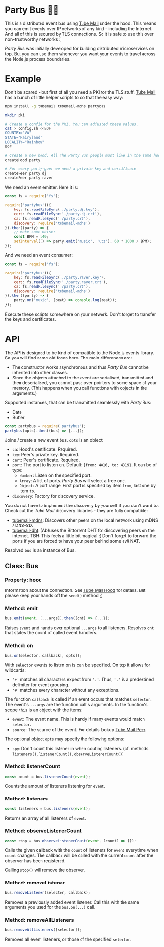 # Party Bus 🎉🚌

This is a distributed event bus using [Tube Mail](https://github.com/jue89/node-tubemail) under the hood. This means you can emit events over IP networks of any kind - including the Internet. And all of this is secured by TLS connections. So it is safe to use this over non-trustworthy networks :)

*Party Bus* was initially developed for building distributed microservices on top. But you can use them whenever you want your events to travel across the Node.js process boundaries.


# Example

Don't be scared - but first of all you need a PKI for the TLS stuff. [Tube Mail](https://github.com/jue89/node-tubemail) has a bunch of little helper scripts to do that the easy way:

```sh
npm install -g tubemail tubemail-mdns partybus

mkdir pki

# Create a config for the PKI. You can adjusted these values.
cat > config.sh <<EOF
COUNTRY="VA"
STATE="Fairyland"
LOCALITY="Rainbow"
EOF

# Create a new hood. All the Party Bus people must live in the same hood.
createHood party

# For every party-goer we need a private key and certificate
createPeer party dj
createPeer party raver
```

We need an event emitter. Here it is:

```javascript
const fs = require('fs');

require('partybus')({
	key: fs.readFileSync('./party.dj.key'),
	cert: fs.readFileSync('./party.dj.crt'),
	ca: fs.readFileSync('./party.crt'),
	discovery: require('tubemail-mdns')
}).then((party) => {
	// Make some noise!
	const BPM = 140;
	setInterval(() => party.emit('music', 'utz'), 60 * 1000 / BPM);
});
```

And we need an event consumer:

```javascript
const fs = require('fs');

require('partybus')({
	key: fs.readFileSync('./party.raver.key'),
	cert: fs.readFileSync('./party.raver.crt'),
	ca: fs.readFileSync('./party.crt'),
	discovery: require('tubemail-mdns')
}).then((party) => {
	party.on('music', (beat) => console.log(beat));
});
```

Execute these scripts somewhere on your network. Don't forget to transfer the keys and certificates.

# API

The API is designed to be kind of compatible to the Node.js events library. So you will find some old faces here. The main differences are:
 * The constructor works asynchronous and thus *Party Bus* cannot be inherited into other classes.
 * Since the objects attached to the event are serialised, transmitted and then deserialised, you cannot pass over pointers to some space of your memory. (This happens when you call functions with objects in the arguments.)

Supported instances, that can be transmitted seamlessly with *Party Bus*:
 * Date
 * Buffer

```js
const partybus = require('partybus');
partybus(opts).then((bus) => {...});
```

Joins / create a new event bus. `opts` is an object:
 * `ca`: Hood's certificate. Required.
 * `key`: Peer's private key. Required.
 * `cert`: Peer's certificate. Required.
 * `port`: The port to listen on. Default: `{from: 4816, to: 4819}`. It can be of type:
   * `Number`: Listen on the specified port.
   * `Array`: A list of ports. *Party Bus* will select a free one.
   * `Object`: A port range. First port is specified by item `from`, last one by item `to`.
 * `discovery`: Factory for discovery service.

You do not have to implement the discovery by yourself if you don't want to. Check out the *Tube Mail* discovery libraries - they are fully compatible:
 * [tubemail-mdns](https://github.com/jue89/node-tubemail-mdns): Discovers other peers on the local network using mDNS / DNS-SD.
 * [tubemail-dht](https://github.com/jue89/node-tubemail-dht): (Ab)uses the Bittorrent DHT for discovering peers on the internet. TBH: This feels a little bit magical :) Don't forget to forward the ports if you are forced to have your peer behind some *evil* NAT.

Resolved `bus` is an instance of Bus.

## Class: Bus

### Property: hood

Information about the connection. See [Tube Mail Hood](https://github.com/jue89/node-tubemail#class-hood) for details. But please keep your hands off the `send()` method ;)

### Method: emit

```js
bus.emit(event, [...args]).then((cnt) => {...});
```

Raises `event` and hands over optional `...args` to all listeners. Resolves `cnt` that states the count of called event handlers.

### Method: on

```js
bus.on(selector, callback[, opts]);
```

With `selector` events to listen on is can be specified. On top it allows for wildcards:
 * `'+'` matches all characters expect from `'.'`. Thus, `'.'` is a predestined delimiter for event grouping.
 * `'#'` matches every character without any exceptions.

The function `callback` is called if an event occurs that matches `selector`. The event's `...args` are the function call's arguments. In the function's scope `this` is an object with the items:
 * `event`: The event name. This is handy if many events would match `selector`.
 * `source`: The source of the event. For details lookup [Tube Mail Peer](https://github.com/jue89/node-tubemail#class-neighbour).

The optional object `opts` may specify the following options:
 * `spy`: Don't count this listener in when couting listeners. (cf. methods `listeners()`, `listenerCount()`, `observeListenerCount()`)

### Method: listenerCount

```js
const count = bus.listenerCount(event);
```

Counts the amount of listeners listening for `event`.

### Method: listeners

```js
const listeners = bus.listeners(event);
```

Returns an array of all listeners of `event`.

### Method: observeListenerCount

```js
const stop = bus.observeListenerCount(event, (count) => {});
```

Calls the given callback with the `count` of listeners for `event` everytime when `count` changes. The callback will be called with the current `count` after the observer has been registered.

Calling `stop()` will remove the observer.


### Method: removeListener

```js
bus.removeListener(selector, callback);
```

Removes a previously added event listener. Call this with the same arguments you used for the `bus.on(...)` call.


### Method: removeAllListeners

```js
bus.removeAllListeners([selector]);
```

Removes all event listeners, or those of the specified `selector`.
